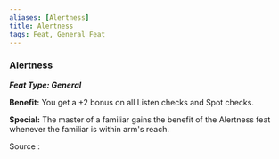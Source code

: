 ```yaml
---
aliases: [Alertness]
title: Alertness
tags: Feat, General_Feat
---
```

### Alertness 
***Feat Type: General***

**Benefit:** You get a +2 bonus on all Listen checks and Spot checks.

**Special:** The master of a familiar gains the benefit of the Alertness
feat whenever the familiar is within arm's reach.


Source :